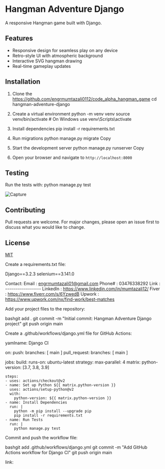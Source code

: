 # Hangman Adventure Django

A responsive Hangman game built with Django.

## Features

- Responsive design for seamless play on any device
- Retro-style UI with atmospheric background
- Interactive SVG hangman drawing
- Real-time gameplay updates

## Installation

1. Clone the https://github.com/engrmumtazali0112/code_alpha_hangman_game
cd hangman-adventure-django

2. Create a virtual environment
python -m venv venv
source venv/bin/activate  # On Windows use venv\Scripts\activate

3. Install dependencies
pip install -r requirements.txt

4. Run migrations
python manage.py migrate
Copy
5. Start the development server
python manage.py runserver
Copy
6. Open your browser and navigate to `http://localhost:8000`

## Testing

Run the tests with:
python manage.py test

![Capture](https://github.com/user-attachments/assets/0d9d693e-d963-402c-9c30-2390254cbc47)


## Contributing

Pull requests are welcome. For major changes, please open an issue first to discuss what you would like to change.

## License

[MIT](https://choosealicense.com/licenses/mit/)

Create a requirements.txt file:

Django==3.2.3
selenium==3.141.0

Contact:
Email : engrmumtazali01@gmail.com
Phone# : 03476338292
Link : ------------------
Linkedln : https://www.linkedin.com/in/mumtazali12/
Fiver : https://www.fiverr.com/s/6YzwedB
Upwork : https://www.upwork.com/nx/find-work/best-matches



Add your project files to the repository:

bashgit add .
git commit -m "Initial commit: Hangman Adventure Django project"
git push origin main

Create a .github/workflows/django.yml file for GitHub Actions:

yamlname: Django CI

on:
  push:
    branches: [ main ]
  pull_request:
    branches: [ main ]

jobs:
  build:
    runs-on: ubuntu-latest
    strategy:
      max-parallel: 4
      matrix:
        python-version: [3.7, 3.8, 3.9]

    steps:
    - uses: actions/checkout@v2
    - name: Set up Python ${{ matrix.python-version }}
      uses: actions/setup-python@v2
      with:
        python-version: ${{ matrix.python-version }}
    - name: Install Dependencies
      run: |
        python -m pip install --upgrade pip
        pip install -r requirements.txt
    - name: Run Tests
      run: |
        python manage.py test

Commit and push the workflow file:

bashgit add .github/workflows/django.yml
git commit -m "Add GitHub Actions workflow for Django CI"
git push origin main

link: 
